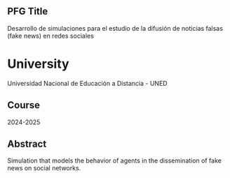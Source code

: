 ## PFG Title
Desarrollo de simulaciones para el estudio de la difusión de noticias falsas (fake news) en redes sociales

# University
Universidad Nacional de Educación a Distancia - UNED

## Course
2024-2025

## Abstract
Simulation that models the behavior of agents in the dissemination of fake news on social networks.


